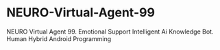 # NEURO-Virtual-Agent-99
NEURO Virtual Agent 99. Emotional Support Intelligent Ai Knowledge Bot. Human Hybrid Android Programming

